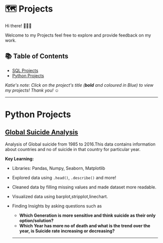 

# 🗺 Projects

Hi there! 🙋🏻‍♀️

Welcome to my Projects feel free to explore and provide feedback on my work.

## 📚 Table of Contents

- [SQL Projects](#sql-projects)
- [Python Projects](#Python-Projects)

_Katie's note: Click on the project's title (**bold** and coloured in Blue) to view my projects! Thank you! ☺️_
***
# Python Projects

##  [Global Suicide Analysis](https://github.com/payush624/Global-Suicide-Analysis)

Analysis of Global suicide from 1985 to 2016.This data contains information about countries and no of suicide in that country for particular year.

**Key Learning:**
- Libraries: Pandas, Numpy, Seaborn, Matplotlib
- Explored data using `.head()`, `.describe()` and more!
- Cleaned data by filling missing values and made dataset more readable.
- Visualized data using barplot,stripplot,linechart.
- Finding Insights by asking questions such as
  - **Which Generation is more sensitive and think suicide as their only option/solution?**
  - **Which Year has more no of death and what is the trend over the year, is Suicide rate increasing or decreasing?**

  -------------------------------------------------------------------------------------------------------------------------------------------------------------------------------
